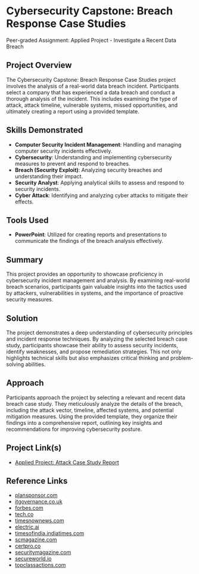 # Cybersecurity Capstone: Breach Response Case Studies

Peer-graded Assignment: Applied Project - Investigate a Recent Data Breach

## Project Overview

The Cybersecurity Capstone: Breach Response Case Studies project involves the analysis of a real-world data breach incident. Participants select a company that has experienced a data breach and conduct a thorough analysis of the incident. This includes examining the type of attack, attack timeline, vulnerable systems, missed opportunities, and ultimately creating a report using a provided template.

## Skills Demonstrated

- **Computer Security Incident Management**: Handling and managing computer security incidents effectively.
- **Cybersecurity**: Understanding and implementing cybersecurity measures to prevent and respond to breaches.
- **Breach (Security Exploit)**: Analyzing security breaches and understanding their impact.
- **Security Analyst**: Applying analytical skills to assess and respond to security incidents.
- **Cyber Attack**: Identifying and analyzing cyber attacks to mitigate their effects.

## Tools Used

- **PowerPoint**: Utilized for creating reports and presentations to communicate the findings of the breach analysis effectively.

## Summary

This project provides an opportunity to showcase proficiency in cybersecurity incident management and analysis. By examining real-world breach scenarios, participants gain valuable insights into the tactics used by attackers, vulnerabilities in systems, and the importance of proactive security measures.

## Solution

The project demonstrates a deep understanding of cybersecurity principles and incident response techniques. By analyzing the selected breach case study, participants showcase their ability to assess security incidents, identify weaknesses, and propose remediation strategies. This not only highlights technical skills but also emphasizes critical thinking and problem-solving abilities.

## Approach

Participants approach the project by selecting a relevant and recent data breach case study. They meticulously analyze the details of the breach, including the attack vector, timeline, affected systems, and potential mitigation measures. Using the provided template, they organize their findings into a comprehensive report, outlining key insights and recommendations for improving cybersecurity posture.

## Project Link(s)

- [Applied Project: Attack Case Study Report](https://coursera-assessments.s3.amazonaws.com/assessments/1710671929220/b6c8a1a7-1aae-47b7-b190-f72305701bd0/Hyadw_1dQT-Kd9hj9ei2SQ_11b0eb0555de41119bf22eca96113ff1_Applied-Project_Attack-Case-Study.pdf)

## Reference Links

- [plansponsor.com](https://www.plansponsor.com/infosys-ransomware-breach-resolving-but-accounts-still-down/)
- [itgovernance.co.uk](https://www.itgovernance.co.uk/blog/list-of-data-breaches-and-cyber-attacks-in-2023)
- [forbes.com](https://www.forbes.com/sites/daveywinder/2024/02/13/bank-of-america-warns-customers-of-data-breach-following-2023-hack/?sh=55d8cf90afaf)
- [tech.co](https://tech.co/news/data-breaches-updated-list)
- [timesnownews.com](https://www.timesnownews.com/technology-science/5-biggest-cybersecurity-data-breaches-in-2023-article-106187310)
- [electric.ai](https://www.electric.ai/blog/recent-big-company-data-breaches)
- [timesofindia.indiatimes.com](https://timesofindia.indiatimes.com/city/bengaluru/infy-subsidiary-in-us-hit-by-ransomware/articleshow/104997106.cms)
- [scmagazine.com](https://www.scmagazine.com/brief/infosys-us-unit-reportedly-affected-by-ransomware)
- [certpro.co](https://www.certpro.co/ransomware-attack/)
- [securitymagazine.com](https://www.securitymagazine.com/articles/100403-security-experts-discuss-recent-bank-of-america-data-breach)
- [secureworld.io](https://www.secureworld.io/industry-news/bank-of-america-data-breach)
- [topclassactions.com](https://topclassactions.com/lawsuit-settlements/lawsuit-news/bank-of-america-class-action-lawsuit-and-settlement-news/bank-of-america-data-breach-compromised-customer-data-in-november-2023-bank-confirms/)
